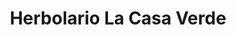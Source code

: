 ---
title: "Herbolario La Casa Verde"
url: /vitigudino/herbolario-la-casa-verde/
shop: herbolario
---